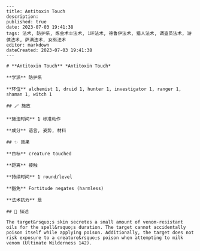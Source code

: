 
    ---
    title: Antitoxin Touch
    description: 
    published: true
    date: 2023-07-03 19:41:38
    tags: 法术, 防护系, 炼金术士法术, 1环法术, 德鲁伊法术, 猎人法术, 调查员法术, 游侠法术, 萨满法术, 女巫法术
    editor: markdown
    dateCreated: 2023-07-03 19:41:38
    ---

    # **Antitoxin Touch** *Antitoxin Touch*

    **学派** 防护系 

    **环位** alchemist 1, druid 1, hunter 1, investigator 1, ranger 1, shaman 1, witch 1

    ## 🪄 施放

    **施法时间** 1 标准动作

    **成分** 语言, 姿势, 材料

    ## ✨ 效果 

    **目标** creature touched 

    **距离** 接触  

    **持续时间** 1 round/level 

    **豁免** Fortitude negates (harmless)

    **法术抗力** 是

    ## 📖 描述

    The target&rsquo;s skin secretes a small amount of venom-resistant oils for the spell&rsquo;s duration. The target cannot accidentally poison itself while applying poison. Additionally, the target does not risk exposure to a creature&rsquo;s poison when attempting to milk venom (Ultimate Wilderness 142).
    